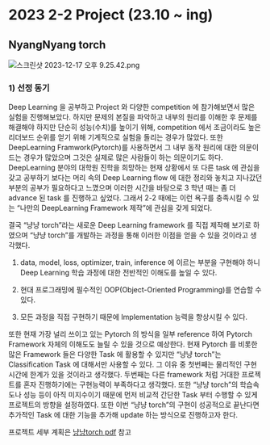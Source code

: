 # 2023 2-2 Project (23.10 ~ ing)

## NyangNyang torch

![스크린샷 2023-12-17 오후 9.25.42.png](https://prod-files-secure.s3.us-west-2.amazonaws.com/35860b6c-2d3d-4a76-9237-ed427ebe063a/307653ff-0d1d-4597-8d53-26360c54aec7/%E1%84%89%E1%85%B3%E1%84%8F%E1%85%B3%E1%84%85%E1%85%B5%E1%86%AB%E1%84%89%E1%85%A3%E1%86%BA_2023-12-17_%E1%84%8B%E1%85%A9%E1%84%92%E1%85%AE_9.25.42.png)

### 1) 선정 동기

Deep Learning 을 공부하고 Project 와 다양한 competition 에 참가해보면서 많은 실험을 진행해보았다. 하지만 문제의 본질을 파악하고 내부의 원리를
이해한 후 문제를 해결해야 하지만 단순히 성능(수치)를 높이기 위해,
competition 에서 조금이라도 높은 리더보드 순위를 얻기 위해 기계적으로
실험을 돌리는 경우가 많았다. 또한 DeepLearning Framwork(Pytorch)를
사용하면서 그 내부 동작 원리에 대한 의문이 드는 경우가 많았으며 그것은
실제로 많은 사람들이 하는 의문이기도 하다. DeepLearning 분야의 대학원
진학을 희망하는 현재 상황에서 또 다른 task 에 관심을 갖고 공부하기 보다는
머리 속의 Deep Learning flow 에 대한 정리와 놓치고 지나갔던 부분의 공부가
필요하다고 느꼈으며 이러한 시간을 바탕으로 3 학년 때는 좀 더 advance 된
task 를 진행하고 싶었다. 그래서 2-2 때에는 이런 욕구를 충족시킬 수 있는
“나만의 DeepLearning Framework 제작”에 관심을 갖게 되었다.

결국 “냥냥 torch”라는 새로운 Deep Learning framework 를 직접 제작해 보기로
하였으며 “냥냥 torch”를 개발하는 과정을 통해 이러한 이점을 얻을 수 있을
것이라고 생각했다.
1. data, model, loss, optimizer, train, inference 에 이르는 부분을 구현해야 하니
Deep Learning 학습 과정에 대한 전반적인 이해도를 높일 수 있다.

2. 현대 프로그래밍에 필수적인 OOP(Object-Oriented Programming)를 연습할
수 있다.
3. 모든 과정을 직접 구현하기 때문에 Implementation 능력을 향상시킬 수 있다.

또한 현재 가장 널리 쓰이고 있는 Pytorch 의 방식을 일부 reference 하여
Pytorch Framework 자체의 이해도도 늘릴 수 있을 것으로 예상한다.
현재 Pytorch 를 비롯한 많은 Framework 들은 다양한 Task 에 활용할 수 있지만
“냥냥 torch”는 Classification Task 에 대해서만 사용할 수 있다. 그 이유 중
첫번째는 물리적인 구현시간에 한계가 있을 것이라고 생각했다. 두번째는 다른
framework 처럼 거대한 프로젝트를 혼자 진행하기에는 구현능력이 부족하다고
생각했다. 또한 “냥냥 torch”의 학습속도나 성능 등이 아직 미지수이기 때문에
먼저 비교적 간단한 Task 부터 수행할 수 있게 프로젝트의 방향을 설정하였다.
또한 이번 “냥냥 torch”의 구현이 성공적으로 끝난다면 추가적인 Task 에 대한
기능을 추가해 update 하는 방식으로 진행하고자 한다.

프로젝트 세부 계획은 [냥냥torch pdf](냥냥torch(docx).pdf) 참고
